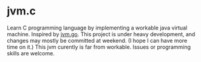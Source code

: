 # jvm.c
Learn C programming language by implementing a workable java virtual machine. Inspired by [jvm.go](https://github.com/zxh0/jvm.go). This project is under heavy development, and changes may mostly be committed at weekend. (I hope I can have more time on it.) This jvm curently is far from workable. Issues or programming skills are welcome.
